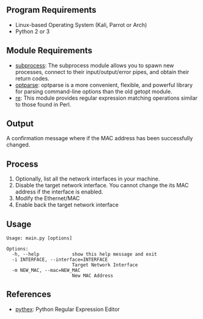 ## Program Requirements

* Linux-based Operating System (Kali, Parrot or Arch)
* Python 2 or 3

## Module Requirements

* [subprocess](https://docs.python.org/3/library/subprocess.html?highlight=subprocess): The subprocess module allows you to spawn new processes, connect to their input/output/error pipes, and obtain their return codes.
* [optparse](https://docs.python.org/3/library/optparse.html?highlight=optparse): optparse is a more convenient, flexible, and powerful library for parsing command-line options than the old getopt module.
* [re](https://docs.python.org/3/library/re.html?highlight=re): This module provides regular expression matching operations similar to those found in Perl.

## Output

A confirmation message where if the MAC address has been successfully changed.

## Process

1. Optionally, list all the network interfaces in your machine.
2. Disable the target network interface. You cannot change the its MAC address if the interface is enabled.
3. Modify the Ethernet/MAC
4. Enable back the target network interface

## Usage

```
Usage: main.py [options]

Options:
  -h, --help            show this help message and exit
  -i INTERFACE, --interface=INTERFACE
                        Target Network Interface
  -m NEW_MAC, --mac=NEW_MAC
                        New MAC Address
```

## References

* [pythex](https://pythex.org/): Python Regular Expression Editor
